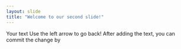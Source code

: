 ```yaml
---
layout: slide
title: "Welcome to our second slide!"
---
```

Your text
Use the left arrow to go back!
After adding the text, you can commit the change by
